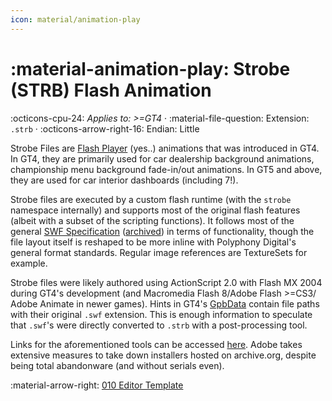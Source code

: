```yaml
---
icon: material/animation-play
---
```


# :material-animation-play: Strobe (STRB) Flash Animation

:octicons-cpu-24: *Applies to: >=GT4* · :material-file-question: Extension: `.strb` · :octicons-arrow-right-16: Endian: Little

Strobe Files are [Flash Player](https://en.wikipedia.org/wiki/Adobe_Flash_Player) (yes..) animations that was introduced in GT4. In GT4, they are primarily used for car dealership background animations, championship menu background fade-in/out animations. In GT5 and above, they are used for car interior dashboards (including 7!).

Strobe files are executed by a custom flash runtime (with the `strobe` namespace internally) and supports most of the original flash features (albeit with a subset of the scripting functions). It follows most of the general [SWF Specification](https://open-flash.github.io/mirrors/swf-spec-19.pdf) ([archived](https://web.archive.org/web/20250404201814/https://open-flash.github.io/mirrors/swf-spec-19.pdf)) in terms of functionality, though the file layout itself is reshaped to be more inline with Polyphony Digital's general format standards. Regular image references are TextureSets for example.

Strobe files were likely authored using ActionScript 2.0 with Flash MX 2004 during GT4's development (and Macromedia Flash 8/Adobe Flash >=CS3/ Adobe Animate in newer games). Hints in GT4's [GpbData](adhoc/gpb_gpbdata.md) contain file paths with their original `.swf` extension. This is enough information to speculate that `.swf`'s were directly converted to `.strb` with a post-processing tool.

Links for the aforementioned tools can be accessed [here](https://www.reddit.com/r/flash/comments/1i77raq/official_direct_download_links_for_flash_cs3_to/). Adobe takes extensive measures to take down installers hosted on archive.org, despite being total abandonware (and without serials even).

:material-arrow-right: [010 Editor Template](https://github.com/Nenkai/GT-File-Specifications-Documentation/blob/master/Formats/Shared/STRB_Strobe.bt)